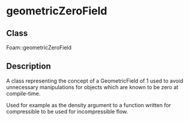 # geometricZeroField 
## Class
Foam::geometricZeroField

## Description
A class representing the concept of a GeometricField of 1 used to avoid
unnecessary manipulations for objects which are known to be zero at
compile-time.

Used for example as the density argument to a function written for
compressible to be used for incompressible flow.


